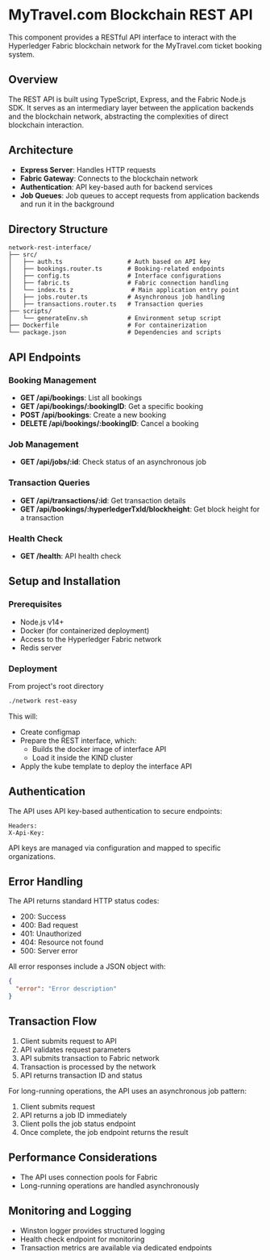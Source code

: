 # MyTravel.com Blockchain REST API

This component provides a RESTful API interface to interact with the Hyperledger Fabric blockchain network for the MyTravel.com ticket booking system.

## Overview

The REST API is built using TypeScript, Express, and the Fabric Node.js SDK. It serves as an intermediary layer between the application backends and the blockchain network, abstracting the complexities of direct blockchain interaction.

## Architecture

- **Express Server**: Handles HTTP requests
- **Fabric Gateway**: Connects to the blockchain network
- **Authentication**: API key-based auth for backend services
- **Job Queues**: Job queues to accept requests from application backends and run it in the background

## Directory Structure

```
network-rest-interface/
├── src/
│   ├── auth.ts                  # Auth based on API key
│   ├── bookings.router.ts       # Booking-related endpoints
│   ├── config.ts                # Interface configurations
│   ├── fabric.ts                # Fabric connection handling
│   └── index.ts z                # Main application entry point
│   ├── jobs.router.ts           # Asynchronous job handling
│   ├── transactions.router.ts   # Transaction queries
├── scripts/
│   └── generateEnv.sh           # Environment setup script
├── Dockerfile                   # For containerization
└── package.json                 # Dependencies and scripts
```

## API Endpoints

### Booking Management

- **GET /api/bookings**: List all bookings
- **GET /api/bookings/:bookingID**: Get a specific booking
- **POST /api/bookings**: Create a new booking
- **DELETE /api/bookings/:bookingID**: Cancel a booking

### Job Management

- **GET /api/jobs/:id**: Check status of an asynchronous job

### Transaction Queries

- **GET /api/transactions/:id**: Get transaction details
- **GET /api/bookings/:hyperledgerTxId/blockheight**: Get block height for a transaction

### Health Check

- **GET /health**: API health check

## Setup and Installation

### Prerequisites

- Node.js v14+
- Docker (for containerized deployment)
- Access to the Hyperledger Fabric network
- Redis server

### Deployment
From project's root directory

```bash
./network rest-easy
```

This will:

- Create configmap
- Prepare the REST interface, which:
  - Builds the docker image of interface API
  - Load it inside the KIND cluster
- Apply the kube template to deploy the interface API

## Authentication

The API uses API key-based authentication to secure endpoints:

```
Headers:
X-Api-Key:
```

API keys are managed via configuration and mapped to specific organizations.

## Error Handling

The API returns standard HTTP status codes:

- 200: Success
- 400: Bad request
- 401: Unauthorized
- 404: Resource not found
- 500: Server error

All error responses include a JSON object with:

```json
{
  "error": "Error description"
}
```

## Transaction Flow

1. Client submits request to API
2. API validates request parameters
3. API submits transaction to Fabric network
4. Transaction is processed by the network
5. API returns transaction ID and status

For long-running operations, the API uses an asynchronous job pattern:

1. Client submits request
2. API returns a job ID immediately
3. Client polls the job status endpoint
4. Once complete, the job endpoint returns the result

## Performance Considerations

- The API uses connection pools for Fabric
- Long-running operations are handled asynchronously

## Monitoring and Logging

- Winston logger provides structured logging
- Health check endpoint for monitoring
- Transaction metrics are available via dedicated endpoints
